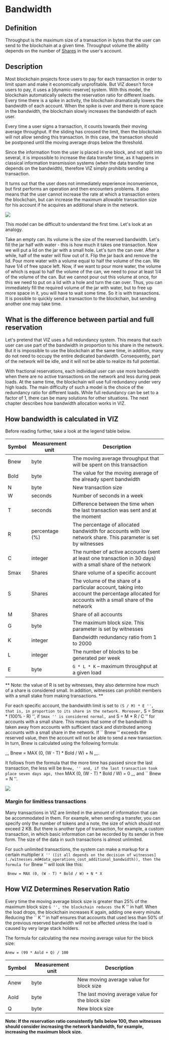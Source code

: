 # Bandwidth

## Definition

Throughput is the maximum size of a transaction in bytes that
the user can send to the blockchain at a given time. Throughput volume
the ability depends on the number of [Shares](./economy.md#shares) in the user's account.

## Description

Most blockchain projects force users to pay for each transaction in order to limit spam and make it economically unprofitable. But VIZ doesn't force users to pay, it uses a [dynamic-reserve] system. With this model, the blockchain automatically selects the reservation ratio for different loads. Every time there is a spike in activity, the blockchain dramatically lowers the bandwidth of each account. When the spike is over and there is more space in the bandwidth, the blockchain slowly increases the bandwidth of each user.

Every time a user signs a transaction, it counts towards their moving average throughput. If the sliding has crossed the limit, then the blockchain will not allow sending this transaction. In this case, the transaction should be postponed until the moving average drops below the threshold.

Since the information from the user is placed in one block, and not split into several, it is impossible to increase the data transfer time, as it happens in classical information transmission systems (when the data transfer time depends on the bandwidth), therefore VIZ simply prohibits sending a transaction.

It turns out that the user does not immediately experience inconvenience, but first performs an operation and then encounters problems. It also means that the user cannot increase the rate at which a transaction enters the blockchain, but can increase the maximum allowable transaction size for his account if he acquires an additional share in the network.

![](./img/bandwidth.png)

This model can be difficult to understand the first time. Let's look at an analogy.

Take an empty can. Its volume is the size of the reserved bandwidth. Let's fill the jar half with water - this is how much it takes one transaction. Now we will put a lid on the jar with a small hole. Let's turn the can over. After a while, half of the water will flow out of it. Flip the jar back and remove the lid. Pour more water with a volume equal to half the volume of the can. We have 1/4 of free space left. Now, if we want to pour more water, the volume of which is equal to half the volume of the can, we need to pour at least 1/4 of the volume of the can. But we cannot pour out this volume at once, for this we need to put on a lid with a hole and turn the can over. Thus, you can immediately fill the required volume of the jar with water, but to free up more space in it, you will have to wait some time. So it is with transactions. It is possible to quickly send a transaction to the blockchain, but sending another one may take time.

## What is the difference between partial and full reservation

Let's pretend that VIZ uses a full redundancy system. This means that each user can use part of the bandwidth in proportion to his share in the network. But it is impossible to use the blockchain at the same time, in addition, many do not need to occupy the entire dedicated bandwidth. Consequently, part of the network will be idle, and it will not be able to realize its full potential.

With fractional reservations, each individual user can use more bandwidth when there are no active transactions on the network and less during peak loads. At the same time, the blockchain will use full redundancy under very high loads. The main difficulty of such a model is the choice of the redundancy ratio for different loads. While full redundancy can be set to a factor of 1, there can be many solutions for other situations. The next chapter describes how bandwidth allocation works in VIZ.

## How bandwidth is calculated in VIZ

Before reading further, take a look at the legend table below.

| Symbol               | Measurement unit  | Description                                                     |
| -------------------- | ----------------- | ------------------------------------------------------------ |
| Bnew                 | byte              | The moving average throughput that will be spent on this transaction |
| Bold                 | byte              | The value for the moving average of the already spent bandwidth |
| N                    | byte              | New transaction size                                      |
| W                    | seconds           | Number of seconds in a week                                   |
| T                    | seconds           | Difference between the time when the last transaction was sent and at the moment |
| R                    | percentage (%)    | The percentage of allocated bandwidth for accounts with low network share. This parameter is set by witnesses |
| C                    | integer           | The number of active accounts (sent at least one transaction in 30 days) with a small share of the network |
| Smax                 | Shares            | Share volume of a specific account                              |
| S                    | Shares            | The volume of the share of a particular account, taking into account the percentage allocated for accounts with a small share of the network |
| M                    | Shares            | Share of all accounts                                    |
| G                    | byte              | The maximum block size. This parameter is set by witnesses |
| K                    | integer           | Bandwidth redundancy ratio from 1 to 2000 |
| L                    | integer           | The number of blocks to be generated per week     |
| E                    | byte              | ``G * L * K`` – maximum throughput at a given load |

** Note: the value of R is set by witnesses, they also determine how much of a share is considered small. In addition, witnesses can prohibit members with a small stake from making transactions. **

For each specific account, the bandwidth limit is set to `` (S / M) * E '', that is, in proportion to its share in the network. Moreover, `` S = Smax * (100% - R) '', if `` Smax '' is considered normal, and `` S = M * R / C '' for accounts with a small share. This means that some of the bandwidth is taken away from accounts with sufficient stack and distributed among accounts with a small share in the network. If `` Bnew '' exceeds the reserved value, then the account will not be able to send a new transaction. In turn, Bnew is calculated using the following formula:

,,, Bnew = MAX (0, (W - T) * Bold / W) + N ,,,.

It follows from the formula that the more time has passed since the last transaction, the less will be `` Bnew, '' and, if the last transaction took place seven days ago, then `` MAX (0, (W - T) * Bold / W) = 0 ,,, and `` Bnew = N ''.

![](./img/bandwidth_viz.png)

### Margin for limitless transactions

Many transactions in VIZ are limited in the amount of information that can be accommodated in them. For example, when sending a transfer, you can specify only the number of tokens and a note, the size of which should not exceed 2 KB. But there is another type of transaction, for example, a custom transaction, in which basic information can be recorded by its sender in free form. The size of the data in such transactions is almost unlimited.

For such unlimited transactions, the system can make a markup for a certain multiplier `` X '' ([it all depends on the decision of witnesses](./witnesses.md#data_operations_cost_additional_bandwidth)), then the formula for `` Bnew '' will look like this:

`` Bnew = MAX (0, (W - T) * Bold / W) + N * X``

## How VIZ Determines Reservation Ratio

Every time the moving average block size is greater than 25% of the maximum block size `` G '', the blockchain reduces the `` K '' in half. When the load drops, the blockchain increases K again, adding one every minute. Reducing the `` K '' in half ensures that accounts that used less than 50% of the previous reserved bandwidth will not be affected unless the load is caused by very large stack holders.

The formula for calculating the new moving average value for the block size:

```Anew = (99 * Aold + Q) / 100```

| Symbol               | Measurement unit  | Description                                             |
| -------------------- | ----------------- | ------------------------------------------------------- |
| Anew                 | byte              | New moving average value for block size                 |
| Aold                 | byte              | The last moving average value for the block size        |
| Q                    | byte              | New block size                                          |

**Note: If the reservation ratio consistently falls below 100, then witnesses should consider increasing the network bandwidth, for example, increasing the maximum block size.**
